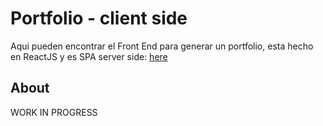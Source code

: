 # Portfolio - client side

Aqui pueden encontrar el Front End para generar un portfolio, esta hecho en ReactJS y es SPA
server side: [here](https://github.com/eoGimenez/portfolio-server)

## About

WORK IN PROGRESS
